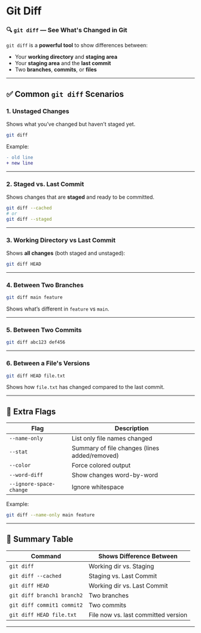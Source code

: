 # Git Diff

### 🔍 `git diff` — See What's Changed in Git

`git diff` is a **powerful tool** to show differences between:

- Your **working directory** and **staging area**
- Your **staging area** and the **last commit**
- Two **branches**, **commits**, or **files**

---

## ✅ Common `git diff` Scenarios

### 1. **Unstaged Changes**

Shows what you’ve changed but haven’t staged yet.

```bash
git diff

```

Example:

```diff
- old line
+ new line

```

---

### 2. **Staged vs. Last Commit**

Shows changes that are **staged** and ready to be committed.

```bash
git diff --cached
# or
git diff --staged

```

---

### 3. **Working Directory vs Last Commit**

Shows **all changes** (both staged and unstaged):

```bash
git diff HEAD

```

---

### 4. **Between Two Branches**

```bash
git diff main feature

```

Shows what’s different in `feature` vs `main`.

---

### 5. **Between Two Commits**

```bash
git diff abc123 def456

```

---

### 6. **Between a File's Versions**

```bash
git diff HEAD file.txt

```

Shows how `file.txt` has changed compared to the last commit.

---

## 🔧 Extra Flags

| Flag | Description |
| --- | --- |
| `--name-only` | List only file names changed |
| `--stat` | Summary of file changes (lines added/removed) |
| `--color` | Force colored output |
| `--word-diff` | Show changes word-by-word |
| `--ignore-space-change` | Ignore whitespace |

Example:

```bash
git diff --name-only main feature

```

---

## 🧠 Summary Table

| Command | Shows Difference Between |
| --- | --- |
| `git diff` | Working dir vs. Staging |
| `git diff --cached` | Staging vs. Last Commit |
| `git diff HEAD` | Working dir vs. Last Commit |
| `git diff branch1 branch2` | Two branches |
| `git diff commit1 commit2` | Two commits |
| `git diff HEAD file.txt` | File now vs. last committed version |

---